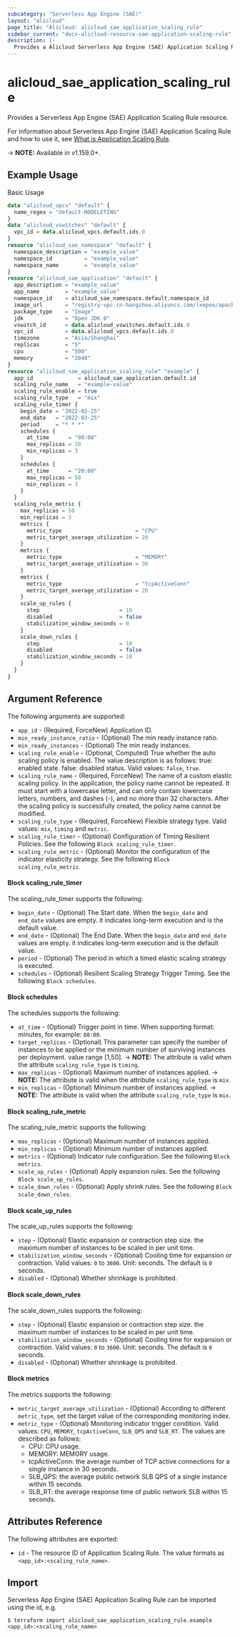 ```yaml
---
subcategory: "Serverless App Engine (SAE)"
layout: "alicloud"
page_title: "Alicloud: alicloud_sae_application_scaling_rule"
sidebar_current: "docs-alicloud-resource-sae-application-scaling-rule"
description: |-
  Provides a Alicloud Serverless App Engine (SAE) Application Scaling Rule resource.
---
```


# alicloud\_sae\_application\_scaling\_rule

Provides a Serverless App Engine (SAE) Application Scaling Rule resource.

For information about Serverless App Engine (SAE) Application Scaling Rule and how to use it, see [What is Application Scaling Rule](https://help.aliyun.com/document_detail/134120.html).

-> **NOTE:** Available in v1.159.0+.

## Example Usage

Basic Usage

```terraform
data "alicloud_vpcs" "default" {
  name_regex = "default-NODELETING"
}
data "alicloud_vswitches" "default" {
  vpc_id = data.alicloud_vpcs.default.ids.0
}
resource "alicloud_sae_namespace" "default" {
  namespace_description = "example_value"
  namespace_id          = "example_value"
  namespace_name        = "example_value"
}
resource "alicloud_sae_application" "default" {
  app_description = "example_value"
  app_name        = "example_value"
  namespace_id    = alicloud_sae_namespace.default.namespace_id
  image_url       = "registry-vpc.cn-hangzhou.aliyuncs.com/lxepoo/apache-php5"
  package_type    = "Image"
  jdk             = "Open JDK 8"
  vswitch_id      = data.alicloud_vswitches.default.ids.0
  vpc_id          = data.alicloud_vpcs.default.ids.0
  timezone        = "Asia/Shanghai"
  replicas        = "5"
  cpu             = "500"
  memory          = "2048"
}
resource "alicloud_sae_application_scaling_rule" "example" {
  app_id              = alicloud_sae_application.default.id
  scaling_rule_name   = "example-value"
  scaling_rule_enable = true
  scaling_rule_type   = "mix"
  scaling_rule_timer {
    begin_date = "2022-02-25"
    end_date   = "2022-03-25"
    period     = "* * *"
    schedules {
      at_time      = "08:00"
      max_replicas = 10
      min_replicas = 3
    }
    schedules {
      at_time      = "20:00"
      max_replicas = 50
      min_replicas = 3
    }
  }
  scaling_rule_metric {
    max_replicas = 50
    min_replicas = 3
    metrics {
      metric_type                       = "CPU"
      metric_target_average_utilization = 20
    }
    metrics {
      metric_type                       = "MEMORY"
      metric_target_average_utilization = 30
    }
    metrics {
      metric_type                       = "tcpActiveConn"
      metric_target_average_utilization = 20
    }
    scale_up_rules {
      step                         = 10
      disabled                     = false
      stabilization_window_seconds = 0
    }
    scale_down_rules {
      step                         = 10
      disabled                     = false
      stabilization_window_seconds = 10
    }
  }
}
```

## Argument Reference

The following arguments are supported:

* `app_id` - (Required, ForceNew) Application ID.
* `min_ready_instance_ratio` - (Optional) The min ready instance ratio.
* `min_ready_instances` - (Optional) The min ready instances.
* `scaling_rule_enable` - (Optional, Computed) True whether the auto scaling policy is enabled. The value description is as follows: true: enabled state. false: disabled status. Valid values: `false`, `true`.
* `scaling_rule_name` - (Required, ForceNew) The name of a custom elastic scaling policy. In the application, the policy name cannot be repeated. It must start with a lowercase letter, and can only contain lowercase letters, numbers, and dashes (-), and no more than 32 characters. After the scaling policy is successfully created, the policy name cannot be modified.
* `scaling_rule_type` - (Required, ForceNew) Flexible strategy type. Valid values: `mix`, `timing` and `metric`.
* `scaling_rule_timer` - (Optional) Configuration of Timing Resilient Policies. See the following `Block scaling_rule_timer`.
* `scaling_rule_metric` - (Optional) Monitor the configuration of the indicator elasticity strategy. See the following `Block scaling_rule_metric`.

#### Block scaling_rule_timer

The scaling_rule_timer supports the following:

* `begin_date` - (Optional) The Start date. When the `begin_date` and `end_date` values are empty. it indicates long-term execution and is the default value.
* `end_date` - (Optional) The End Date. When the `begin_date` and `end_date` values are empty. it indicates long-term execution and is the default value.
* `period` - (Optional) The period in which a timed elastic scaling strategy is executed.
* `schedules` - (Optional) Resilient Scaling Strategy Trigger Timing. See the following `Block schedules`.

#### Block schedules

The schedules supports the following:

* `at_time` - (Optional) Trigger point in time. When supporting format: minutes, for example: `08:00`.
* `target_replicas` - (Optional) This parameter can specify the number of instances to be applied or the minimum number of surviving instances per deployment. value range [1,50]. -> **NOTE:** The attribute is valid when the attribute `scaling_rule_type` is `timing`.
* `max_replicas` - (Optional) Maximum number of instances applied. -> **NOTE:** The attribute is valid when the attribute `scaling_rule_type` is `mix`.
* `min_replicas` - (Optional) Minimum number of instances applied. -> **NOTE:** The attribute is valid when the attribute `scaling_rule_type` is `mix`.

#### Block scaling_rule_metric

The scaling_rule_metric supports the following:

* `max_replicas` - (Optional) Maximum number of instances applied.
* `min_replicas` - (Optional) Minimum number of instances applied.
* `metrics` - (Optional) Indicator rule configuration. See the following `Block metrics`.
* `scale_up_rules` - (Optional) Apply expansion rules. See the following `Block scale_up_rules`.
* `scale_down_rules` - (Optional) Apply shrink rules. See the following `Block scale_down_rules`.

#### Block scale_up_rules

The scale_up_rules supports the following:

* `step` - (Optional) Elastic expansion or contraction step size. the maximum number of instances to be scaled in per unit time.
* `stabilization_window_seconds` - (Optional) Cooling time for expansion or contraction. Valid values: `0` to `3600`. Unit: seconds. The default is `0` seconds.
* `disabled` - (Optional) Whether shrinkage is prohibited.

#### Block scale_down_rules

The scale_down_rules supports the following:

* `step` - (Optional) Elastic expansion or contraction step size. the maximum number of instances to be scaled in per unit time.
* `stabilization_window_seconds` - (Optional) Cooling time for expansion or contraction. Valid values: `0` to `3600`. Unit: seconds. The default is `0` seconds.
* `disabled` - (Optional) Whether shrinkage is prohibited.

#### Block metrics

The metrics supports the following:

* `metric_target_average_utilization` - (Optional) According to different `metric_type`, set the target value of the corresponding monitoring index.
* `metric_type` - (Optional) Monitoring indicator trigger condition. Valid values: `CPU`, `MEMORY`, `tcpActiveConn`, `SLB_QPS` and `SLB_RT`. The values are described as follows:
  - CPU: CPU usage. 
  - MEMORY: MEMORY usage.
  - tcpActiveConn: the average number of TCP active connections for a single instance in 30 seconds.
  - SLB_QPS: the average public network SLB QPS of a single instance within 15 seconds.
  - SLB_RT: the average response time of public network SLB within 15 seconds.

## Attributes Reference

The following attributes are exported:

* `id` - The resource ID of Application Scaling Rule. The value formats as `<app_id>:<scaling_rule_name>`.

## Import

Serverless App Engine (SAE) Application Scaling Rule can be imported using the id, e.g.

```
$ terraform import alicloud_sae_application_scaling_rule.example <app_id>:<scaling_rule_name>
```